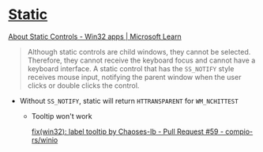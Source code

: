 # [Static](https://learn.microsoft.com/en-us/windows/win32/controls/static-controls)
[About Static Controls - Win32 apps | Microsoft Learn](https://learn.microsoft.com/en-us/windows/win32/controls/about-static-controls)

> Although static controls are child windows, they cannot be selected. Therefore, they cannot receive the keyboard focus and cannot have a keyboard interface. A static control that has the `SS_NOTIFY` style receives mouse input, notifying the parent window when the user clicks or double clicks the control.

- Without `SS_NOTIFY`, static will return `HTTRANSPARENT` for `WM_NCHITTEST`
  - Tooltip won't work

    [fix(win32): label tooltip by Chaoses-Ib - Pull Request #59 - compio-rs/winio](https://github.com/compio-rs/winio/pull/59)
